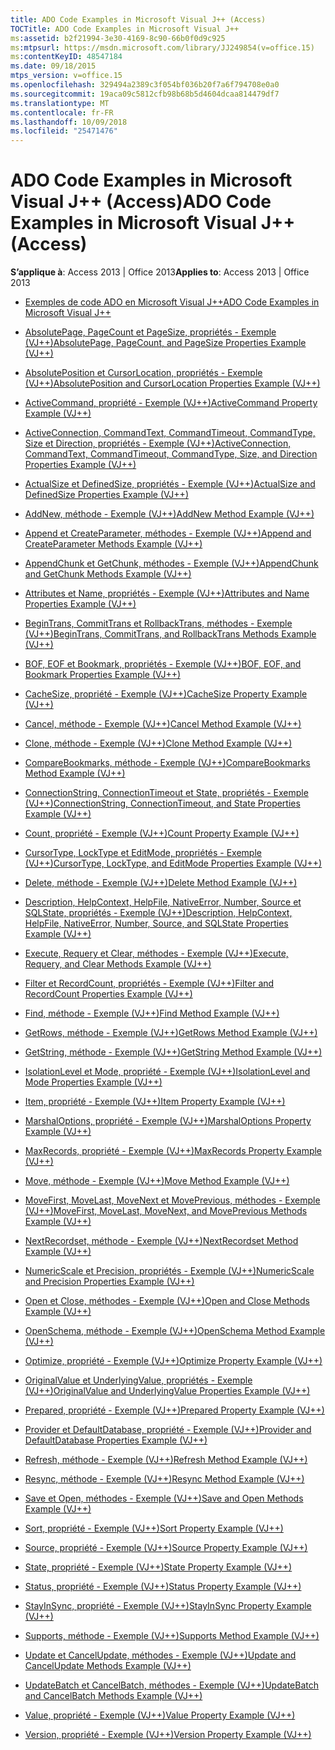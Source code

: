 ```yaml
---
title: ADO Code Examples in Microsoft Visual J++ (Access)
TOCTitle: ADO Code Examples in Microsoft Visual J++
ms:assetid: b2f21994-3e30-4169-8c90-66b0f0d9c925
ms:mtpsurl: https://msdn.microsoft.com/library/JJ249854(v=office.15)
ms:contentKeyID: 48547184
ms.date: 09/18/2015
mtps_version: v=office.15
ms.openlocfilehash: 329494a2389c3f054bf036b20f7a6f794708e0a0
ms.sourcegitcommit: 19aca09c5812cfb98b68b5d4604dcaa814479df7
ms.translationtype: MT
ms.contentlocale: fr-FR
ms.lasthandoff: 10/09/2018
ms.locfileid: "25471476"
---
```

# <a name="ado-code-examples-in-microsoft-visual-j-access"></a><span data-ttu-id="85ef7-102">ADO Code Examples in Microsoft Visual J++ (Access)</span><span class="sxs-lookup"><span data-stu-id="85ef7-102">ADO Code Examples in Microsoft Visual J++ (Access)</span></span>


<span data-ttu-id="85ef7-103">**S’applique à**: Access 2013 | Office 2013</span><span class="sxs-lookup"><span data-stu-id="85ef7-103">**Applies to**: Access 2013 | Office 2013</span></span>

  - [<span data-ttu-id="85ef7-104">Exemples de code ADO en Microsoft Visual J++</span><span class="sxs-lookup"><span data-stu-id="85ef7-104">ADO Code Examples in Microsoft Visual J++</span></span>](ado-code-examples-in-microsoft-visual-j.md)

  - [<span data-ttu-id="85ef7-105">AbsolutePage, PageCount et PageSize, propriétés - Exemple (VJ++)</span><span class="sxs-lookup"><span data-stu-id="85ef7-105">AbsolutePage, PageCount, and PageSize Properties Example (VJ++)</span></span>](absolutepage-pagecount-and-pagesize-properties-example-vj.md)

  - [<span data-ttu-id="85ef7-106">AbsolutePosition et CursorLocation, propriétés - Exemple (VJ++)</span><span class="sxs-lookup"><span data-stu-id="85ef7-106">AbsolutePosition and CursorLocation Properties Example (VJ++)</span></span>](absoluteposition-and-cursorlocation-properties-example-vj.md)

  - [<span data-ttu-id="85ef7-107">ActiveCommand, propriété - Exemple (VJ++)</span><span class="sxs-lookup"><span data-stu-id="85ef7-107">ActiveCommand Property Example (VJ++)</span></span>](activecommand-property-example-vj.md)

  - [<span data-ttu-id="85ef7-108">ActiveConnection, CommandText, CommandTimeout, CommandType, Size et Direction, propriétés - Exemple (VJ++)</span><span class="sxs-lookup"><span data-stu-id="85ef7-108">ActiveConnection, CommandText, CommandTimeout, CommandType, Size, and Direction Properties Example (VJ++)</span></span>](activeconnection-commandtext-commandtimeout-commandtype-size-and-direction-properties-example-vj.md)

  - [<span data-ttu-id="85ef7-109">ActualSize et DefinedSize, propriétés - Exemple (VJ++)</span><span class="sxs-lookup"><span data-stu-id="85ef7-109">ActualSize and DefinedSize Properties Example (VJ++)</span></span>](actualsize-and-definedsize-properties-example-vj.md)

  - [<span data-ttu-id="85ef7-110">AddNew, méthode - Exemple (VJ++)</span><span class="sxs-lookup"><span data-stu-id="85ef7-110">AddNew Method Example (VJ++)</span></span>](addnew-method-example-vj.md)

  - [<span data-ttu-id="85ef7-111">Append et CreateParameter, méthodes - Exemple (VJ++)</span><span class="sxs-lookup"><span data-stu-id="85ef7-111">Append and CreateParameter Methods Example (VJ++)</span></span>](append-and-createparameter-methods-example-vj.md)

  - [<span data-ttu-id="85ef7-112">AppendChunk et GetChunk, méthodes - Exemple (VJ++)</span><span class="sxs-lookup"><span data-stu-id="85ef7-112">AppendChunk and GetChunk Methods Example (VJ++)</span></span>](appendchunk-and-getchunk-methods-example-vj.md)

  - [<span data-ttu-id="85ef7-113">Attributes et Name, propriétés - Exemple (VJ++)</span><span class="sxs-lookup"><span data-stu-id="85ef7-113">Attributes and Name Properties Example (VJ++)</span></span>](attributes-and-name-properties-example-vj.md)

  - [<span data-ttu-id="85ef7-114">BeginTrans, CommitTrans et RollbackTrans, méthodes - Exemple (VJ++)</span><span class="sxs-lookup"><span data-stu-id="85ef7-114">BeginTrans, CommitTrans, and RollbackTrans Methods Example (VJ++)</span></span>](begintrans-committrans-and-rollbacktrans-methods-example-vj.md)

  - [<span data-ttu-id="85ef7-115">BOF, EOF et Bookmark, propriétés - Exemple (VJ++)</span><span class="sxs-lookup"><span data-stu-id="85ef7-115">BOF, EOF, and Bookmark Properties Example (VJ++)</span></span>](bof-eof-and-bookmark-properties-example-vj.md)

  - [<span data-ttu-id="85ef7-116">CacheSize, propriété - Exemple (VJ++)</span><span class="sxs-lookup"><span data-stu-id="85ef7-116">CacheSize Property Example (VJ++)</span></span>](cachesize-property-example-vj.md)

  - [<span data-ttu-id="85ef7-117">Cancel, méthode - Exemple (VJ++)</span><span class="sxs-lookup"><span data-stu-id="85ef7-117">Cancel Method Example (VJ++)</span></span>](cancel-method-example-vj.md)

  - [<span data-ttu-id="85ef7-118">Clone, méthode - Exemple (VJ++)</span><span class="sxs-lookup"><span data-stu-id="85ef7-118">Clone Method Example (VJ++)</span></span>](clone-method-example-vj.md)

  - [<span data-ttu-id="85ef7-119">CompareBookmarks, méthode - Exemple (VJ++)</span><span class="sxs-lookup"><span data-stu-id="85ef7-119">CompareBookmarks Method Example (VJ++)</span></span>](comparebookmarks-method-example-vj.md)

  - [<span data-ttu-id="85ef7-120">ConnectionString, ConnectionTimeout et State, propriétés - Exemple (VJ++)</span><span class="sxs-lookup"><span data-stu-id="85ef7-120">ConnectionString, ConnectionTimeout, and State Properties Example (VJ++)</span></span>](connectionstring-connectiontimeout-and-state-properties-example-vj.md)

  - [<span data-ttu-id="85ef7-121">Count, propriété - Exemple (VJ++)</span><span class="sxs-lookup"><span data-stu-id="85ef7-121">Count Property Example (VJ++)</span></span>](count-property-example-vj.md)

  - [<span data-ttu-id="85ef7-122">CursorType, LockType et EditMode, propriétés - Exemple (VJ++)</span><span class="sxs-lookup"><span data-stu-id="85ef7-122">CursorType, LockType, and EditMode Properties Example (VJ++)</span></span>](cursortype-locktype-and-editmode-properties-example-vj.md)

  - [<span data-ttu-id="85ef7-123">Delete, méthode - Exemple (VJ++)</span><span class="sxs-lookup"><span data-stu-id="85ef7-123">Delete Method Example (VJ++)</span></span>](delete-method-example-vj.md)

  - [<span data-ttu-id="85ef7-124">Description, HelpContext, HelpFile, NativeError, Number, Source et SQLState, propriétés - Exemple (VJ++)</span><span class="sxs-lookup"><span data-stu-id="85ef7-124">Description, HelpContext, HelpFile, NativeError, Number, Source, and SQLState Properties Example (VJ++)</span></span>](description-helpcontext-helpfile-nativeerror-number-source-and-sqlstate-properties-example-vj.md)

  - [<span data-ttu-id="85ef7-125">Execute, Requery et Clear, méthodes - Exemple (VJ++)</span><span class="sxs-lookup"><span data-stu-id="85ef7-125">Execute, Requery, and Clear Methods Example (VJ++)</span></span>](execute-requery-and-clear-methods-example-vj.md)

  - [<span data-ttu-id="85ef7-126">Filter et RecordCount, propriétés - Exemple (VJ++)</span><span class="sxs-lookup"><span data-stu-id="85ef7-126">Filter and RecordCount Properties Example (VJ++)</span></span>](filter-and-recordcount-properties-example-vj.md)

  - [<span data-ttu-id="85ef7-127">Find, méthode - Exemple (VJ++)</span><span class="sxs-lookup"><span data-stu-id="85ef7-127">Find Method Example (VJ++)</span></span>](find-method-example-vj.md)

  - [<span data-ttu-id="85ef7-128">GetRows, méthode - Exemple (VJ++)</span><span class="sxs-lookup"><span data-stu-id="85ef7-128">GetRows Method Example (VJ++)</span></span>](getrows-method-example-vj.md)

  - [<span data-ttu-id="85ef7-129">GetString, méthode - Exemple (VJ++)</span><span class="sxs-lookup"><span data-stu-id="85ef7-129">GetString Method Example (VJ++)</span></span>](getstring-method-example-vj.md)

  - [<span data-ttu-id="85ef7-130">IsolationLevel et Mode, propriété - Exemple (VJ++)</span><span class="sxs-lookup"><span data-stu-id="85ef7-130">IsolationLevel and Mode Properties Example (VJ++)</span></span>](isolationlevel-and-mode-properties-example-vj.md)

  - [<span data-ttu-id="85ef7-131">Item, propriété - Exemple (VJ++)</span><span class="sxs-lookup"><span data-stu-id="85ef7-131">Item Property Example (VJ++)</span></span>](item-property-example-vj.md)

  - [<span data-ttu-id="85ef7-132">MarshalOptions, propriété - Exemple (VJ++)</span><span class="sxs-lookup"><span data-stu-id="85ef7-132">MarshalOptions Property Example (VJ++)</span></span>](marshaloptions-property-example-vj.md)

  - [<span data-ttu-id="85ef7-133">MaxRecords, propriété - Exemple (VJ++)</span><span class="sxs-lookup"><span data-stu-id="85ef7-133">MaxRecords Property Example (VJ++)</span></span>](maxrecords-property-example-vj.md)

  - [<span data-ttu-id="85ef7-134">Move, méthode - Exemple (VJ++)</span><span class="sxs-lookup"><span data-stu-id="85ef7-134">Move Method Example (VJ++)</span></span>](move-method-example-vj.md)

  - [<span data-ttu-id="85ef7-135">MoveFirst, MoveLast, MoveNext et MovePrevious, méthodes - Exemple (VJ++)</span><span class="sxs-lookup"><span data-stu-id="85ef7-135">MoveFirst, MoveLast, MoveNext, and MovePrevious Methods Example (VJ++)</span></span>](movefirst-movelast-movenext-and-moveprevious-methods-example-vj.md)

  - [<span data-ttu-id="85ef7-136">NextRecordset, méthode - Exemple (VJ++)</span><span class="sxs-lookup"><span data-stu-id="85ef7-136">NextRecordset Method Example (VJ++)</span></span>](nextrecordset-method-example-vj.md)

  - [<span data-ttu-id="85ef7-137">NumericScale et Precision, propriétés - Exemple (VJ++)</span><span class="sxs-lookup"><span data-stu-id="85ef7-137">NumericScale and Precision Properties Example (VJ++)</span></span>](numericscale-and-precision-properties-example-vj.md)

  - [<span data-ttu-id="85ef7-138">Open et Close, méthodes - Exemple (VJ++)</span><span class="sxs-lookup"><span data-stu-id="85ef7-138">Open and Close Methods Example (VJ++)</span></span>](open-and-close-methods-example-vj.md)

  - [<span data-ttu-id="85ef7-139">OpenSchema, méthode - Exemple (VJ++)</span><span class="sxs-lookup"><span data-stu-id="85ef7-139">OpenSchema Method Example (VJ++)</span></span>](openschema-method-example-vj.md)

  - [<span data-ttu-id="85ef7-140">Optimize, propriété - Exemple (VJ++)</span><span class="sxs-lookup"><span data-stu-id="85ef7-140">Optimize Property Example (VJ++)</span></span>](optimize-property-example-vj.md)

  - [<span data-ttu-id="85ef7-141">OriginalValue et UnderlyingValue, propriétés - Exemple (VJ++)</span><span class="sxs-lookup"><span data-stu-id="85ef7-141">OriginalValue and UnderlyingValue Properties Example (VJ++)</span></span>](originalvalue-and-underlyingvalue-properties-example-vj.md)

  - [<span data-ttu-id="85ef7-142">Prepared, propriété - Exemple (VJ++)</span><span class="sxs-lookup"><span data-stu-id="85ef7-142">Prepared Property Example (VJ++)</span></span>](prepared-property-example-vj.md)

  - [<span data-ttu-id="85ef7-143">Provider et DefaultDatabase, propriété - Exemple (VJ++)</span><span class="sxs-lookup"><span data-stu-id="85ef7-143">Provider and DefaultDatabase Properties Example (VJ++)</span></span>](provider-and-defaultdatabase-properties-example-vj.md)

  - [<span data-ttu-id="85ef7-144">Refresh, méthode - Exemple (VJ++)</span><span class="sxs-lookup"><span data-stu-id="85ef7-144">Refresh Method Example (VJ++)</span></span>](refresh-method-example-vj.md)

  - [<span data-ttu-id="85ef7-145">Resync, méthode - Exemple (VJ++)</span><span class="sxs-lookup"><span data-stu-id="85ef7-145">Resync Method Example (VJ++)</span></span>](resync-method-example-vj.md)

  - [<span data-ttu-id="85ef7-146">Save et Open, méthodes - Exemple (VJ++)</span><span class="sxs-lookup"><span data-stu-id="85ef7-146">Save and Open Methods Example (VJ++)</span></span>](save-and-open-methods-example-vj.md)

  - [<span data-ttu-id="85ef7-147">Sort, propriété - Exemple (VJ++)</span><span class="sxs-lookup"><span data-stu-id="85ef7-147">Sort Property Example (VJ++)</span></span>](sort-property-example-vj.md)

  - [<span data-ttu-id="85ef7-148">Source, propriété - Exemple (VJ++)</span><span class="sxs-lookup"><span data-stu-id="85ef7-148">Source Property Example (VJ++)</span></span>](source-property-example-vj.md)

  - [<span data-ttu-id="85ef7-149">State, propriété - Exemple (VJ++)</span><span class="sxs-lookup"><span data-stu-id="85ef7-149">State Property Example (VJ++)</span></span>](state-property-example-vj.md)

  - [<span data-ttu-id="85ef7-150">Status, propriété - Exemple (VJ++)</span><span class="sxs-lookup"><span data-stu-id="85ef7-150">Status Property Example (VJ++)</span></span>](status-property-example-vj.md)

  - [<span data-ttu-id="85ef7-151">StayInSync, propriété - Exemple (VJ++)</span><span class="sxs-lookup"><span data-stu-id="85ef7-151">StayInSync Property Example (VJ++)</span></span>](stayinsync-property-example-vj.md)

  - [<span data-ttu-id="85ef7-152">Supports, méthode - Exemple (VJ++)</span><span class="sxs-lookup"><span data-stu-id="85ef7-152">Supports Method Example (VJ++)</span></span>](supports-method-example-vj.md)

  - [<span data-ttu-id="85ef7-153">Update et CancelUpdate, méthodes - Exemple (VJ++)</span><span class="sxs-lookup"><span data-stu-id="85ef7-153">Update and CancelUpdate Methods Example (VJ++)</span></span>](update-and-cancelupdate-methods-example-vj.md)

  - [<span data-ttu-id="85ef7-154">UpdateBatch et CancelBatch, méthodes - Exemple (VJ++)</span><span class="sxs-lookup"><span data-stu-id="85ef7-154">UpdateBatch and CancelBatch Methods Example (VJ++)</span></span>](updatebatch-and-cancelbatch-methods-example-vj.md)

  - [<span data-ttu-id="85ef7-155">Value, propriété - Exemple (VJ++)</span><span class="sxs-lookup"><span data-stu-id="85ef7-155">Value Property Example (VJ++)</span></span>](value-property-example-vj.md)

  - [<span data-ttu-id="85ef7-156">Version, propriété - Exemple (VJ++)</span><span class="sxs-lookup"><span data-stu-id="85ef7-156">Version Property Example (VJ++)</span></span>](version-property-example-vj.md)

